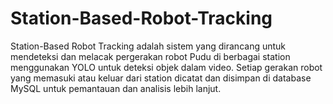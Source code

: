 # Station-Based-Robot-Tracking
Station-Based Robot Tracking adalah sistem yang dirancang untuk mendeteksi dan melacak pergerakan robot Pudu di berbagai station menggunakan YOLO untuk deteksi objek dalam video. Setiap gerakan robot yang memasuki atau keluar dari station dicatat dan disimpan di database MySQL untuk pemantauan dan analisis lebih lanjut.
